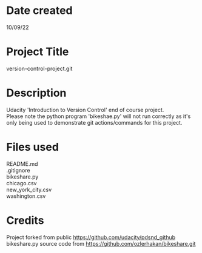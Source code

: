 # Date created
10/09/22

# Project Title
version-control-project.git

# Description
Udacity 'Introduction to Version Control' end of course project.  
Please note the python program 'bikeshae.py' will not run correctly as it's only being used to demonstrate git actions/commands for this project.

# Files used
README.md  
.gitignore  
bikeshare.py  
chicago.csv  
new_york_city.csv  
washington.csv

# Credits
Project forked from public https://github.com/udacity/pdsnd_github  
bikeshare.py source code from https://github.com/ozlerhakan/bikeshare.git
